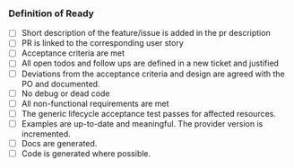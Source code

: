 ### Definition of Ready

- [ ] Short description of the feature/issue is added in the pr description
- [ ] PR is linked to the corresponding user story
- [ ] Acceptance criteria are met
- [ ] All open todos and follow ups are defined in a new ticket and justified
- [ ] Deviations from the acceptance criteria and design are agreed with the PO and documented.
- [ ] No debug or dead code
- [ ] All non-functional requirements are met
- [ ] The generic lifecycle acceptance test passes for affected resources.
- [ ] Examples are up-to-date and meaningful. The provider version is incremented.
- [ ] Docs are generated.
- [ ] Code is generated where possible.
